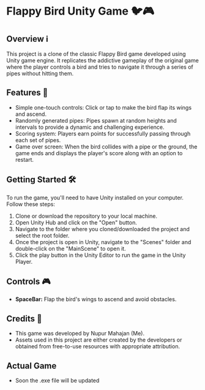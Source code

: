# Flappy Bird Unity Game 🐦🎮

## Overview ℹ️
This project is a clone of the classic Flappy Bird game developed using Unity game engine. It replicates the addictive gameplay of the original game where the player controls a bird and tries to navigate it through a series of pipes without hitting them.

## Features 🚀
- Simple one-touch controls: Click or tap to make the bird flap its wings and ascend.
- Randomly generated pipes: Pipes spawn at random heights and intervals to provide a dynamic and challenging experience.
- Scoring system: Players earn points for successfully passing through each set of pipes.
- Game over screen: When the bird collides with a pipe or the ground, the game ends and displays the player's score along with an option to restart.

## Getting Started 🛠️
To run the game, you'll need to have Unity installed on your computer. Follow these steps:

1. Clone or download the repository to your local machine.
2. Open Unity Hub and click on the "Open" button.
3. Navigate to the folder where you cloned/downloaded the project and select the root folder.
4. Once the project is open in Unity, navigate to the "Scenes" folder and double-click on the "MainScene" to open it.
5. Click the play button in the Unity Editor to run the game in the Unity Player.

## Controls 🎮
- **SpaceBar:** Flap the bird's wings to ascend and avoid obstacles.

## Credits 🙌
- This game was developed by Nupur Mahajan (Me).
- Assets used in this project are either created by the developers or obtained from free-to-use resources with appropriate attribution.

## Actual Game
- Soon the .exe file will be updated


